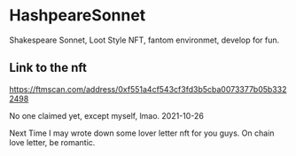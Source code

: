 # HashpeareSonnet
Shakespeare Sonnet, Loot Style NFT, fantom environmet, develop for fun. 

## Link to the nft

https://ftmscan.com/address/0xf551a4cf543cf3fd3b5cba0073377b05b3322498


No one claimed yet, except myself, lmao. 2021-10-26

Next Time I may wrote down some lover letter nft for you guys. On chain love letter, be romantic.
